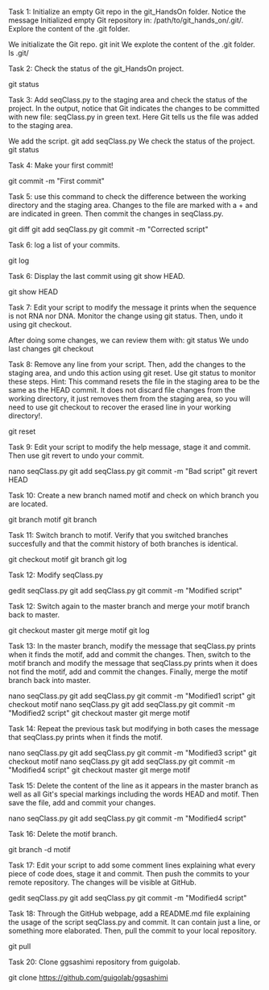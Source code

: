 Task 1: Initialize an empty Git repo in the git_HandsOn folder. Notice the message Initialized empty Git repository in: /path/to/git_hands_on/.git/. Explore the content of the .git folder.

We initializate the Git repo.
git init
We explote the content of the .git folder.
ls .git/

Task 2: Check the status of the git_HandsOn project.

git status

Task 3: Add seqClass.py to the staging area and check the status of the project. In the output, notice that Git indicates the changes to be committed with new file: seqClass.py in green text. Here Git tells us the file was added to the staging area.

We add the script.
git add seqClass.py
We check the status of the project.
git status

Task 4: Make your first commit!

git commit -m "First commit"

Task 5: use this command to check the difference between the working directory and the staging area. Changes to the file are marked with a + and are indicated in green. Then commit the changes in seqClass.py.

git diff
git add seqClass.py
git commit -m "Corrected script"

Task 6: log a list of your commits.

git log

Task 6: Display the last commit using git show HEAD.

git show HEAD

Task 7: Edit your script to modify the message it prints when the sequence is not RNA nor DNA. Monitor the change using git status. Then, undo it using git checkout.

After doing some changes, we can review them with:
git status
We undo last changes
git checkout

Task 8: Remove any line from your script. Then, add the changes to the staging area, and undo this action using git reset. Use git status to monitor these steps. Hint: This command resets the file in the staging area to be the same as the HEAD commit. It does not discard file changes from the working directory, it just removes them from the staging area, so you will need to use git checkout to recover the erased line in your working directory!.

git reset

Task 9: Edit your script to modify the help message, stage it and commit. Then use git revert to undo your commit.

nano seqClass.py
git add seqClass.py
git commit -m "Bad script"
git revert HEAD

Task 10: Create a new branch named motif and check on which branch you are located.

git branch motif
git branch

Task 11: Switch branch to motif. Verify that you switched branches succesfully and that the commit history of both branches is identical.

git checkout motif
git branch
git log

Task 12: Modify seqClass.py

gedit seqClass.py
git add seqClass.py
git commit -m "Modified script"

Task 12: Switch again to the master branch and merge your motif branch back to master.

git checkout master
git merge motif
git log

Task 13: In the master branch, modify the message that seqClass.py prints when it finds the motif, add and commit the changes. Then, switch to the motif branch and modify the message that seqClass.py prints when it does not find the motif, add and commit the changes. Finally, merge the motif branch back into master.

nano seqClass.py
git add seqClass.py
git commit -m "Modified1 script"
git checkout motif
nano seqClass.py
git add seqClass.py
git commit -m "Modified2 script"
git checkout master
git merge motif

Task 14: Repeat the previous task but modifying in both cases the message that seqClass.py prints when it finds the motif.

nano seqClass.py
git add seqClass.py
git commit -m "Modified3 script"
git checkout motif
nano seqClass.py
git add seqClass.py
git commit -m "Modified4 script"
git checkout master
git merge motif

Task 15: Delete the content of the line as it appears in the master branch as well as all Git's special markings including the words HEAD and motif. Then save the file, add and commit your changes.

nano seqClass.py
git add seqClass.py
git commit -m "Modified4 script"

Task 16: Delete the motif branch.

git branch -d motif

Task 17: Edit your script to add some comment lines explaining what every piece of code does, stage it and commit. Then push the commits to your remote repository. The changes will be visible at GitHub.

gedit seqClass.py
git add seqClass.py
git commit -m "Modified4 script"

Task 18: Through the GitHub webpage, add a README.md file explaining the usage of the script seqClass.py and commit. It can contain just a line, or something more elaborated. Then, pull the commit to your local repository.

git pull

Task 20: Clone ggsashimi repository from guigolab.

git clone https://github.com/guigolab/ggsashimi
